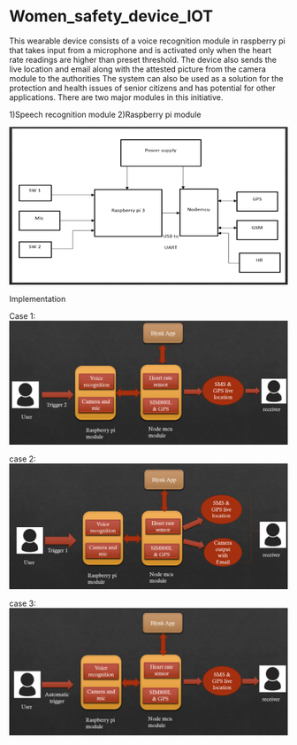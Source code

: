 # Women_safety_device_IOT
This wearable device consists of a voice recognition module in raspberry pi that takes input from a microphone and is activated only when the heart rate readings are higher than preset threshold. The device also sends the live location and email along with the attested picture from the camera module to the authorities The system can also be used as a solution for the protection and health issues of senior citizens and has potential for other applications.
There are two major modules in this initiative.

 1)Speech recognition module
 2)Raspberry pi module
 
 
![system_arch](https://github.com/lionelrodrigues/Women_safety_devicce_IOT/blob/main/images/system_architecture.png)

Implementation

Case 1:
![case1](https://github.com/lionelrodrigues/Women_safety_devicce_IOT/blob/main/images/implementation_case_1.png)


case 2:
![case2](https://github.com/lionelrodrigues/Women_safety_devicce_IOT/blob/main/images/Implementation_case_2.png)

case 3:
![case2](https://github.com/lionelrodrigues/Women_safety_devicce_IOT/blob/main/images/implementation_case_3.png)


 
